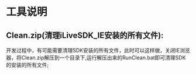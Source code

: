 # 工具说明

## Clean.zip(清理iLiveSDK_IE安装的所有文件):
开发过程中，有可能需要清理SDK安装的所有文件，此时可以这样做，关闭IE浏览器，将Clean.zip解压到一个目录下,运行解压出来的RunClean.bat即可清理SDK的安装的所有文件;


